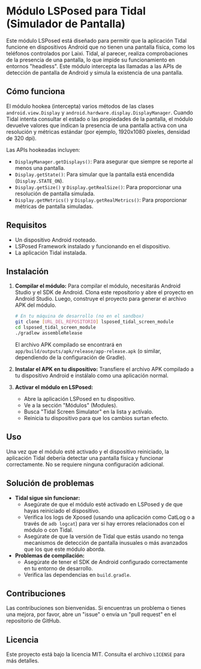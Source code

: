 # Módulo LSPosed para Tidal (Simulador de Pantalla)

Este módulo LSPosed está diseñado para permitir que la aplicación Tidal funcione en dispositivos Android que no tienen una pantalla física, como los teléfonos controlados por Laixi. Tidal, al parecer, realiza comprobaciones de la presencia de una pantalla, lo que impide su funcionamiento en entornos "headless". Este módulo intercepta las llamadas a las APIs de detección de pantalla de Android y simula la existencia de una pantalla.

## Cómo funciona

El módulo hookea (intercepta) varios métodos de las clases `android.view.Display` y `android.hardware.display.DisplayManager`. Cuando Tidal intenta consultar el estado o las propiedades de la pantalla, el módulo devuelve valores que indican la presencia de una pantalla activa con una resolución y métricas estándar (por ejemplo, 1920x1080 píxeles, densidad de 320 dpi).

Las APIs hookeadas incluyen:
- `DisplayManager.getDisplays()`: Para asegurar que siempre se reporte al menos una pantalla.
- `Display.getState()`: Para simular que la pantalla está encendida (`Display.STATE_ON`).
- `Display.getSize()` y `Display.getRealSize()`: Para proporcionar una resolución de pantalla simulada.
- `Display.getMetrics()` y `Display.getRealMetrics()`: Para proporcionar métricas de pantalla simuladas.

## Requisitos

- Un dispositivo Android rooteado.
- LSPosed Framework instalado y funcionando en el dispositivo.
- La aplicación Tidal instalada.

## Instalación

1.  **Compilar el módulo:**
    Para compilar el módulo, necesitarás Android Studio y el SDK de Android. Clona este repositorio y abre el proyecto en Android Studio. Luego, construye el proyecto para generar el archivo APK del módulo.
    ```bash
    # En tu máquina de desarrollo (no en el sandbox)
    git clone [URL_DEL_REPOSITORIO] lsposed_tidal_screen_module
    cd lsposed_tidal_screen_module
    ./gradlew assembleRelease
    ```
    El archivo APK compilado se encontrará en `app/build/outputs/apk/release/app-release.apk` (o similar, dependiendo de la configuración de Gradle).

2.  **Instalar el APK en tu dispositivo:**
    Transfiere el archivo APK compilado a tu dispositivo Android e instálalo como una aplicación normal.

3.  **Activar el módulo en LSPosed:**
    - Abre la aplicación LSPosed en tu dispositivo.
    - Ve a la sección "Módulos" (Modules).
    - Busca "Tidal Screen Simulator" en la lista y actívalo.
    - Reinicia tu dispositivo para que los cambios surtan efecto.

## Uso

Una vez que el módulo esté activado y el dispositivo reiniciado, la aplicación Tidal debería detectar una pantalla física y funcionar correctamente. No se requiere ninguna configuración adicional.

## Solución de problemas

- **Tidal sigue sin funcionar:**
    - Asegúrate de que el módulo esté activado en LSPosed y de que hayas reiniciado el dispositivo.
    - Verifica los logs de Xposed (usando una aplicación como CatLog o a través de `adb logcat`) para ver si hay errores relacionados con el módulo o con Tidal.
    - Asegúrate de que la versión de Tidal que estás usando no tenga mecanismos de detección de pantalla inusuales o más avanzados que los que este módulo aborda.
- **Problemas de compilación:**
    - Asegúrate de tener el SDK de Android configurado correctamente en tu entorno de desarrollo.
    - Verifica las dependencias en `build.gradle`.

## Contribuciones

Las contribuciones son bienvenidas. Si encuentras un problema o tienes una mejora, por favor, abre un "issue" o envía un "pull request" en el repositorio de GitHub.

## Licencia

Este proyecto está bajo la licencia MIT. Consulta el archivo `LICENSE` para más detalles.


